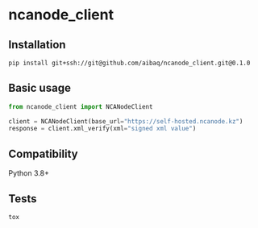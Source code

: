 # ncanode_client

## Installation
```bash
pip install git+ssh://git@github.com/aibaq/ncanode_client.git@0.1.0
```


## Basic usage

```python
from ncanode_client import NCANodeClient

client = NCANodeClient(base_url="https://self-hosted.ncanode.kz")
response = client.xml_verify(xml="signed xml value")

```

## Compatibility
Python 3.8+

## Tests
```bash
tox
```
